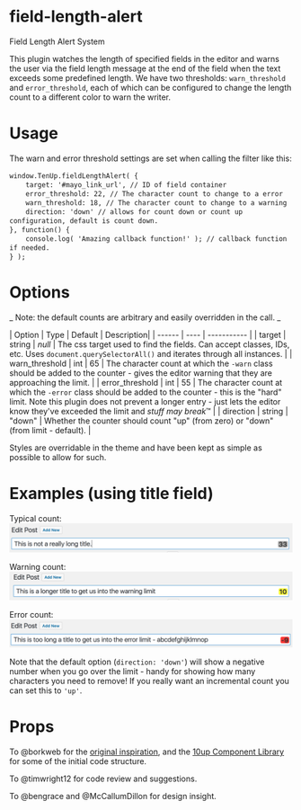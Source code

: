field-length-alert
=====================

Field Length Alert System

This plugin watches the length of specified fields in the editor and warns the
user via the field length message at the end of the field when the text exceeds
some predefined length. We have two thresholds: `warn_threshold` and `error_threshold`,
each of which can be configured to change the length count to a different color
to warn the writer.

Usage
=============
The warn and error threshold settings are set when calling the
filter like this:
```
window.TenUp.fieldLengthAlert( {
	target: '#mayo_link_url', // ID of field container
	error_threshold: 22, // The character count to change to a error
	warn_threshold: 18, // The character count to change to a warning
	direction: 'down' // allows for count down or count up configuration, default is count down.
}, function() {
	console.log( 'Amazing callback function!' ); // callback function if needed.
} );
```

Options
=============

_ Note: the default counts are arbitrary and easily overridden in the call. _

| Option | Type | Default | Description|
| ------ | ---- | ----------- |
| target | string | _null_ | The css target used to find the fields. Can accept classes, IDs, etc. Uses `document.querySelectorAll()` and iterates through all instances. |
| warn_threshold | int | 65 | The character count at which the `-warn` class should be added to the counter - gives the editor warning that they are approaching the limit. |
| error_threshold | int | 55 | The character count at which the `-error` class should be added to the counter - this is the "hard" limit. Note this plugin does not prevent a longer entry - just lets the editor know they've exceeded the limit and _stuff may break_&trade; |
| direction | string | "down" | Whether the counter should count "up" (from zero) or "down" (from limit - default). |

Styles are overridable in the theme and have been kept as simple as possible to allow for such.

Examples (using title field)
=============
Typical count:
![typical count](assets/img/normal.png)

Warning count:
![warning count](assets/img/warn.png)

Error count:
![error count](assets/img/error.png)

Note that the default option (`direction: 'down'`) will show a negative number when you go over the limit - handy for showing how many characters you need to remove! If you really want an incremental count you can set this to `'up'`.

Props
=============
To @borkweb for the [original inspiration](borkweb/go-title-length-alert), and the [10up Component Library](https://github.com/10up/wp-component-library) for some of the initial code structure.

To @timwright12 for code review and suggestions.

To @bengrace and @McCallumDillon for design insight.
